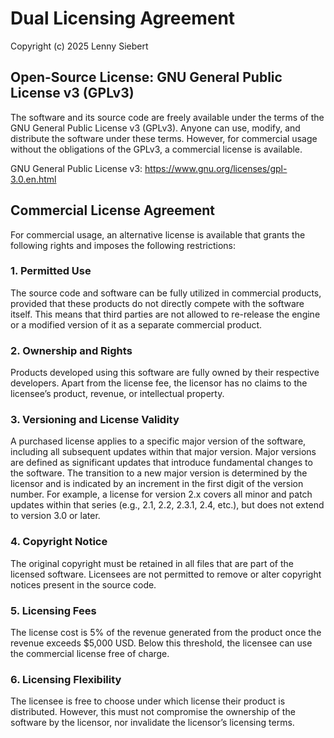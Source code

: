 # Dual Licensing Agreement
Copyright (c) 2025 Lenny Siebert

## Open-Source License: GNU General Public License v3 (GPLv3)

The software and its source code are freely available under the terms 
of the GNU General Public License v3 (GPLv3). Anyone can use, modify, 
and distribute the software under these terms. However, for commercial
usage without the obligations of the GPLv3, a commercial license is available.

GNU General Public License v3: https://www.gnu.org/licenses/gpl-3.0.en.html
## Commercial License Agreement

For commercial usage, an alternative license is available that 
grants the following rights and imposes the following restrictions:

### 1. Permitted Use

The source code and software can be fully utilized in commercial products,
provided that these products do not directly compete with the software itself.
This means that third parties are not allowed to re-release the engine or a modified
version of it as a separate commercial product.

### 2. Ownership and Rights

Products developed using this software are fully owned by their respective 
developers. Apart from the license fee, the licensor has no claims to the 
licensee’s product, revenue, or intellectual property.

### 3. Versioning and License Validity

A purchased license applies to a specific major version of the software, 
including all subsequent updates within that major version. 
Major versions are defined as significant updates that introduce fundamental 
changes to the software. The transition to a new major version is determined 
by the licensor and is indicated by an increment in the first digit of the version 
number. For example, a license for version 2.x covers all minor and patch updates 
within that series (e.g., 2.1, 2.2, 2.3.1, 2.4, etc.), but does not extend to 
version 3.0 or later.

### 4. Copyright Notice

The original copyright must be retained in all files that are part of the licensed 
software. Licensees are not permitted to remove or alter copyright notices present 
in the source code.

### 5. Licensing Fees

The license cost is 5% of the revenue generated from the product once the revenue 
exceeds $5,000 USD. Below this threshold, the licensee can use the commercial 
license free of charge.

### 6. Licensing Flexibility

The licensee is free to choose under which license their product is distributed. 
However, this must not compromise the ownership of the software by the licensor, 
nor invalidate the licensor’s licensing terms.
